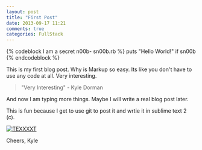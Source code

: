 ```yaml
---
layout: post
title: "First Post"
date: 2013-09-17 11:21
comments: true
categories: FullStack
---
```

{% codeblock I am a secret n00b- sn00b.rb %}
puts "Hello World!" if sn00b
{% endcodeblock %}

This is my first blog post. Why is Markup so easy. Its like you don't have to use any code at all. Very interesting.

> "Very Interesting" - Kyle Dorman

And now I am typing more things. Maybe I will write a real blog post later.

<!-- more -->

This is fun because I get to use git to post it and wrtie it in sublime text 2 (c).

[![TEXXXXT](HTTP://img.youtube.com/vi/CSmfX6cKoIc/0.jpg)](https://www.youtube.com/watch?v=CSmfX6cKoIc)

Cheers,
Kyle
